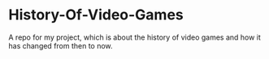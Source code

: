 # History-Of-Video-Games
A repo for my project, which is about the history of video games and how it has changed from then to now.
